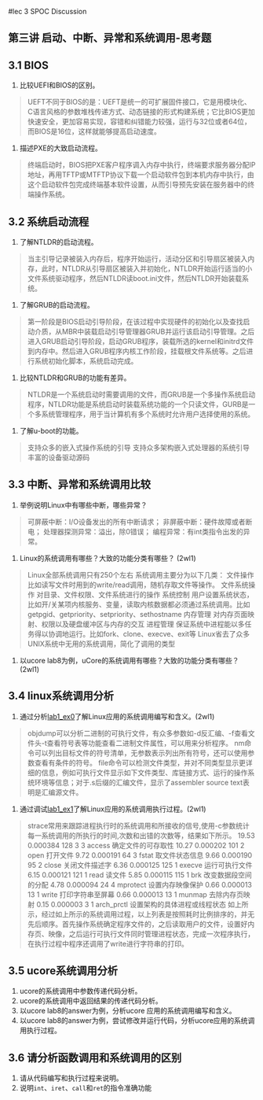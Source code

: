 #lec 3 SPOC Discussion

## 第三讲 启动、中断、异常和系统调用-思考题

## 3.1 BIOS
 1. 比较UEFI和BIOS的区别。
 
> UEFT不同于BIOS的是：UEFT是统一的可扩展固件接口，它是用模块化、C语言风格的参数堆栈传递方式、动态链接的形式构建系统；它比BIOS更加快速安全，更加容易实现，容错和纠错能力较强，运行与32位或者64位，而BIOS是16位，这样就能够提高启动速度。
 
1. 描述PXE的大致启动流程。
 
> 终端启动时，BIOS把PXE客户程序调入内存中执行，终端要求服务器分配IP地址，再用TFTP或MTFTP协议下载一个启动软件包到本机内存中执行，由这个启动软件包完成终端基本软件设置，从而引导预先安装在服务器中的终端操作系统。

## 3.2 系统启动流程
 1. 了解NTLDR的启动流程。
 
> 当主引导记录被装入内存后，程序开始运行，活动分区和引导扇区被装入内存，此时，NTLDR从引导扇区被装入并初始化，NTLDR开始运行适当的小文件系统驱动程序，然后NTLDR读boot.ini文件，然后NTLDR开始装载系统。
 
1. 了解GRUB的启动流程。
 
> 第一阶段是BIOS启动引导阶段，在该过程中实现硬件的初始化以及查找启动介质，从MBR中装载启动引导管理器GRUB并运行该启动引导管理。之后进入GRUB启动引导阶段，启动GRUB程序，装载所选的kernel和initrd文件到内存中。然后进入GRUB程序内核工作阶段，挂载根文件系统等。之后进行系统初始化脚本，系统启动完成。
 
1. 比较NTLDR和GRUB的功能有差异。
 
> NTLDR是一个系统启动时需要调用的文件，而GRUB是一个多操作系统启动程序，NTLDR功能是系统启动时装载系统功能的一个只读文件，GURB是一个多系统管理程序，用于当计算机有多个系统时允许用户选择使用的系统。
 
1. 了解u-boot的功能。
 
> 支持众多的嵌入式操作系统的引导
支持众多架构嵌入式处理器的系统引导
丰富的设备驱动源码

## 3.3 中断、异常和系统调用比较
 
1. 举例说明Linux中有哪些中断，哪些异常？
 
> 可屏蔽中断：I/O设备发出的所有中断请求；
 非屏蔽中断：硬件故障或者断电；
 处理器探测异常：溢出，除0错误；
 编程异常：有int类指令出发的异常。
 
1. Linux的系统调用有哪些？大致的功能分类有哪些？  (2wl1)
 
> Linux全部系统调用只有250个左右
	系统调用主要分为以下几类：
		文件操作		比如读写文件时用到的write/read调用，随机存取文件等操作。
		文件系统操作		对目录、文件权限、文件系统进行的操作
		系统控制    用户设置系统状态，比如开/关某项内核服务、变量，读取内核数据都必须通过系统调用。比如getpgid、getpriority、setpriority、sethostname
		内存管理		对内存页面映射、权限以及硬盘缓冲区与内存的交互
		进程管理		保证系统中进程能以多任务得以协调地运行。比如fork、clone、execve、exit等
 Linux省去了众多UNIX系统中无用的系统调用，简化了调用的类型
 
1. 以ucore lab8为例，uCore的系统调用有哪些？大致的功能分类有哪些？(2wl1)
 
 
## 3.4 linux系统调用分析
 1. 通过分析[lab1_ex0](https://github.com/chyyuu/ucore_lab/blob/master/related_info/lab1/lab1-ex0.md)了解Linux应用的系统调用编写和含义。(2wl1)
 
> objdump可以分析二进制的可执行文件，有众多参数如-d反汇编、-f查看文件头-t查看符号表等功能查看二进制文件属性，可以用来分析程序。
nm命令可以列出目标文件的符号清单，无参数表示列出所有符号，还可以使用参数查看有条件的符号。
file命令可以检测文件类型，并对不同类型显示更详细的信息，例如可执行文件显示如下文件类型、库链接方式、运行的操作系统环境等信息；对于.s后缀的汇编文件，显示了assembler source text表明是汇编源文件。
 
1. 通过调试[lab1_ex1](https://github.com/chyyuu/ucore_lab/blob/master/related_info/lab1/lab1-ex1.md)了解Linux应用的系统调用执行过程。(2wl1)
 
> strace常用来跟踪进程执行时的系统调用和所接收的信号,使用-c参数统计每一系统调用的所执行的时间,次数和出错的次数等，结果如下所示。
	 19.53    0.000384         128         3         3 access	确定文件的可存取性
	 10.27    0.000202         101         2           open		打开文件
	  9.72    0.000191          64         3           fstat	取文件状态信息
	  9.66    0.000190          95         2           close	关闭文件描述字
	  6.36    0.000125         125         1           execve	运行可执行文件
	  6.15    0.000121         121         1           read		读文件
	  5.85    0.000115         115         1           brk		改变数据段空间的分配
	  4.78    0.000094          24         4           mprotect	设置内存映像保护
	  0.66    0.000013          13         1           write	打印字符串至屏幕
	  0.66    0.000013          13         1           munmap	去除内存页映射
	  0.15    0.000003           3         1           arch_prctl	设置架构的具体进程或线程状态
如上所示，经过如上所示的系统调用过程，以上列表是按照耗时比例排序的，并无先后顺序。首先操作系统确定程序文件的，之后读取用户的文件，设置好内存页、映像，之后运行可执行文件同时管理进程状态，完成一次程序执行，在执行过程中程序还调用了write进行字符串的打印。
## 3.5 ucore系统调用分析
 1. ucore的系统调用中参数传递代码分析。
 1. ucore的系统调用中返回结果的传递代码分析。
 1. 以ucore lab8的answer为例，分析ucore 应用的系统调用编写和含义。
 1. 以ucore lab8的answer为例，尝试修改并运行代码，分析ucore应用的系统调用执行过程。
 
## 3.6 请分析函数调用和系统调用的区别
 1. 请从代码编写和执行过程来说明。
   1. 说明`int`、`iret`、`call`和`ret`的指令准确功能
 
